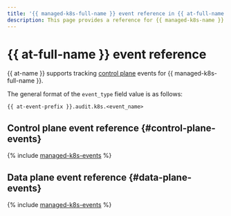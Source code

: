 ```yaml
---
title: '{{ managed-k8s-full-name }} event reference in {{ at-full-name }}'
description: This page provides a reference for {{ managed-k8s-name }} events tracked in {{ at-name }}.
---
```


# {{ at-full-name }} event reference

{{ at-name }} supports tracking [control plane](../audit-trails/concepts/format.md) events for {{ managed-k8s-full-name }}.

The general format of the `event_type` field value is as follows:

```text
{{ at-event-prefix }}.audit.k8s.<event_name>
```

## Control plane event reference {#control-plane-events}

{% include [managed-k8s-events](../_includes/audit-trails/events/managed-k8s-events.md) %}

## Data plane event reference {#data-plane-events}

{% include [managed-k8s-events](../_includes/audit-trails/events/managed-k8s-events-dp.md) %}
